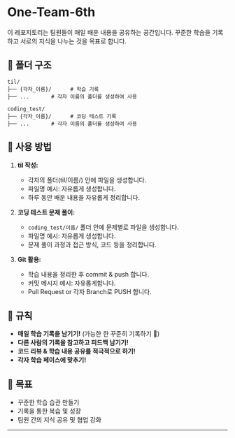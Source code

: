 # One-Team-6th

이 레포지토리는 팀원들이 매일 배운 내용을 공유하는 공간입니다. 꾸준한 학습을 기록하고 서로의 지식을 나누는 것을 목표로 합니다.

## 📂 폴더 구조

```
til/
├── {각자_이름}/      # 학습 기록
├── ...       # 각자 이름의 폴더를 생성하여 사용

coding_test/
├── {각자_이름}/      # 코딩 테스트 기록
├── ...       # 각자 이름의 폴더를 생성하여 사용
```

## 🚀 사용 방법

1. **til 작성:**
   - 각자의 폴더(til/이름/) 안에 파일을 생성합니다.
   - 파일명 예시: 자유롭게 생성합니다.
   - 하루 동안 배운 내용을 자유롭게 정리합니다.

2. **코딩 테스트 문제 풀이:**
   - `coding_test/이름/` 폴더 안에 문제별로 파일을 생성합니다.
   - 파일명 예시: 자유롭게 생성합니다.
   - 문제 풀이 과정과 접근 방식, 코드 등을 정리합니다.

3. **Git 활용:**
   - 학습 내용을 정리한 후 commit & push 합니다.
   - 커밋 메시지 예시: 자유롭게합니다.
   - Pull Request or 각자 Branch로 PUSH 합니다.

## 📌 규칙

- **매일 학습 기록을 남기기!** (가능한 한 꾸준히 기록하기 📝)
- **다른 사람의 기록을 참고하고 피드백 남기기!**
- **코드 리뷰 & 학습 내용 공유를 적극적으로 하기!**
- **각자 학습 페이스에 맞추기!**

## 🎯 목표

- 꾸준한 학습 습관 만들기
- 기록을 통한 복습 및 성장
- 팀원 간의 지식 공유 및 협업 강화

---
